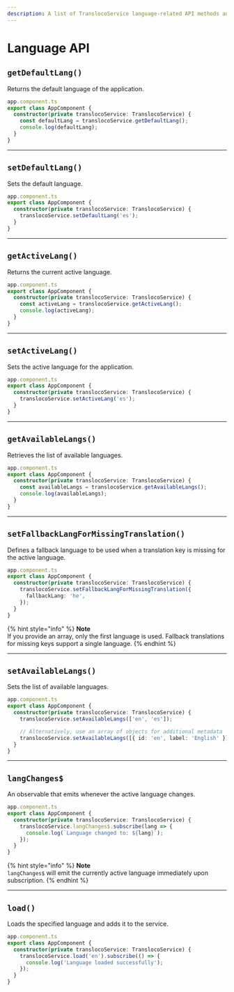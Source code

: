 ```yaml
---
description: A list of TranslocoService language-related API methods and their usages
---
```


# Language API

## **`getDefaultLang()`**

Returns the default language of the application.

```typescript
app.component.ts
export class AppComponent {
  constructor(private translocoService: TranslocoService) {
    const defaultLang = translocoService.getDefaultLang();
    console.log(defaultLang);
  }
}
```

***

## **`setDefaultLang()`**

Sets the default language.

```typescript
app.component.ts
export class AppComponent {
  constructor(private translocoService: TranslocoService) {
    translocoService.setDefaultLang('es');
  }
}
```

***

## **`getActiveLang()`**

Returns the current active language.

```typescript
app.component.ts
export class AppComponent {
  constructor(private translocoService: TranslocoService) {
    const activeLang = translocoService.getActiveLang();
    console.log(activeLang);
  }
}
```

***

## **`setActiveLang()`**

Sets the active language for the application.

```typescript
app.component.ts
export class AppComponent {
  constructor(private translocoService: TranslocoService) {
    translocoService.setActiveLang('es');
  }
}
```

***

## **`getAvailableLangs()`**

Retrieves the list of available languages.

```typescript
app.component.ts
export class AppComponent {
  constructor(private translocoService: TranslocoService) {
    const availableLangs = translocoService.getAvailableLangs();
    console.log(availableLangs);
  }
}
```

***

## **`setFallbackLangForMissingTranslation()`**

Defines a fallback language to be used when a translation key is missing for the active language.

```typescript
app.component.ts
export class AppComponent {
  constructor(private translocoService: TranslocoService) {
    translocoService.setFallbackLangForMissingTranslation({
      fallbackLang: 'he',
    });
  }
}
```

{% hint style="info" %}
**Note**\
If you provide an array, only the first language is used. Fallback translations for missing keys support a single language.
{% endhint %}

***

## **`setAvailableLangs()`**

Sets the list of available languages.

```typescript
app.component.ts
export class AppComponent {
  constructor(private translocoService: TranslocoService) {
    translocoService.setAvailableLangs(['en', 'es']);

    // Alternatively, use an array of objects for additional metadata
    translocoService.setAvailableLangs([{ id: 'en', label: 'English' }]);
  }
}
```

***

## **`langChanges$`**

An observable that emits whenever the active language changes.

```typescript
app.component.ts
export class AppComponent {
  constructor(private translocoService: TranslocoService) {
    translocoService.langChanges$.subscribe(lang => {
      console.log(`Language changed to: ${lang}`);
    });
  }
}
```

{% hint style="info" %}
**Note**\
`langChanges$` will emit the currently active language immediately upon subscription.
{% endhint %}

***

## **`load()`**

Loads the specified language and adds it to the service.

```typescript
app.component.ts
export class AppComponent {
  constructor(private translocoService: TranslocoService) {
    translocoService.load('en').subscribe(() => {
      console.log('Language loaded successfully');
    });
  }
}
```
